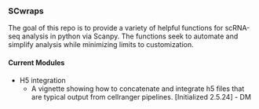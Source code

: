 ### SCwraps

The goal of this repo is to provide a variety of helpful functions for scRNA-seq analysis in python via Scanpy. The functions seek to automate and simplify analysis while minimizing limits to customization.

#### Current Modules
- H5 integration
  - A vignette showing how to concatenate and integrate h5 files that are typical output from cellranger pipelines. [Initialized 2.5.24] - DM
